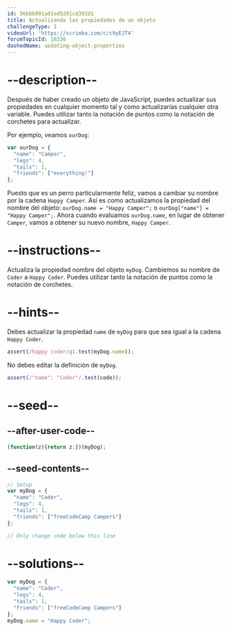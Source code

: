 ```yaml
---
id: 56bbb991ad1ed5201cd392d1
title: Actualizando las propiedades de un objeto
challengeType: 1
videoUrl: 'https://scrimba.com/c/c9yEJT4'
forumTopicId: 18336
dashedName: updating-object-properties
---
```


# --description--

Después de haber creado un objeto de JavaScript, puedes actualizar sus propiedades en cualquier momento tal y como actualizarías cualquier otra variable. Puedes utilizar tanto la notación de puntos como la notación de corchetes para actualizar.

Por ejemplo, veamos `ourDog`:

```js
var ourDog = {
  "name": "Camper",
  "legs": 4,
  "tails": 1,
  "friends": ["everything!"]
};
```

Puesto que es un perro particularmente feliz, vamos a cambiar su nombre por la cadena `Happy Camper`. Así es como actualizamos la propiedad del nombre del objeto: `ourDog.name = "Happy Camper";` o `ourDog["name"] = "Happy Camper";`. Ahora cuando evaluamos `ourDog.name`, en lugar de obtener `Camper`, vamos a obtener su nuevo nombre, `Happy Camper`.

# --instructions--

Actualiza la propiedad nombre del objeto `myDog`. Cambiemos su nombre de `Coder` a `Happy Coder`. Puedes utilizar tanto la notación de puntos como la notación de corchetes.

# --hints--

Debes actualizar la propiedad `name` de `myDog` para que sea igual a la cadena `Happy Coder`.

```js
assert(/happy coder/gi.test(myDog.name));
```

No debes editar la definición de `myDog`.

```js
assert(/"name": "Coder"/.test(code));
```

# --seed--

## --after-user-code--

```js
(function(z){return z;})(myDog);
```

## --seed-contents--

```js
// Setup
var myDog = {
  "name": "Coder",
  "legs": 4,
  "tails": 1,
  "friends": ["freeCodeCamp Campers"]
};

// Only change code below this line
```

# --solutions--

```js
var myDog = {
  "name": "Coder",
  "legs": 4,
  "tails": 1,
  "friends": ["freeCodeCamp Campers"]
};
myDog.name = "Happy Coder";
```
